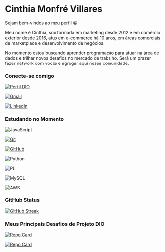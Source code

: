 # Cinthia Monfré Villares

Sejam bem-vindos ao meu perfil 😀

Meu nome é Cinthia, sou formada em marketing desde 2012 e em comércio exterior desde 2016, atuo em e-commerce há 10 anos, em áreas comerciais de marketplace e desenvolvimento de negócios. 

No momento estou buscando aprender programação para atuar na área de dados e trilhar novos desafios no mercado de trabalho. Será um prazer fazer network com vocês e agregar aqui nessa comunidade.

### Conecte-se comigo

[![Perfil DIO](https://img.shields.io/badge/-Meu%20Perfil%20na%20DIO-30A3DC?style=for-the-badge)](https://github.com/CinthiaMonfre)

[![Gmail](https://img.shields.io/badge/Gmail-333333?style=for-the-badge&logo=gmail&logoColor=red)](mailto:cinthia.monfre@gmail.com)

[![LinkedIn](https://img.shields.io/badge/-LinkedIn-000?style=for-the-badge&logo=linkedin&logoColor=30A3DC)](https://www.linkedin.com/in/cinthia-monfr%C3%A9-villares-43082740/)

### Estudando no Momento

![JavaScript](https://img.shields.io/badge/JavaScript-000?style=for-the-badge&logo=javascript&logoColor=30A3DC)

[![Git](https://img.shields.io/badge/Git-000?style=for-the-badge&logo=git&logoColor=E94D5F)](https://git-scm.com/doc)

[![GitHub](https://img.shields.io/badge/GitHub-000?style=for-the-badge&logo=github&logoColor=30A3DC)](https://docs.github.com/)

![Python](https://img.shields.io/badge/Python-14354C?style=for-the-badge&logo=python&logoColor=white)

![PL](https://img.shields.io/badge/PL%2FSQL-FFFFFF?style=for-the-badge&logo=oracle&logoColor=FF0000&labelColor=FFFFFF&color=FF0000)

![MySQL](https://img.shields.io/badge/MySQL-00000F?style=for-the-badge&logo=mysql&logoColor=white)

![AWS](https://img.shields.io/badge/AWS-000.svg?style=for-the-badge&logo=amazon-aws&logoColor=white)


### GitHub Status

[![GitHub Streak](https://streak-stats.demolab.com/?user=CinthiaMonfre&theme=bear&background=000&border=30A3DC&dates=FFF)](https://git.io/streak-stats)


### Meus Principais Desafios de Projeto DIO

[![Repo Card](https://github-readme-stats.vercel.app/api/pin/?username=CinthiaMonfre&repo=Projeto-Classificador-Nivel-de-Heroi&bg_color=000&border_color=30A3DC&show_icons=true&icon_color=30A3DC&title_color=E94D5F&text_color=FFF)](https://github.com/CinthiaMonfre/Projeto-Classificador-Nivel-de-Heroi)

[![Repo Card](https://github-readme-stats.vercel.app/api/pin/?username=CinthiaMonfre&repo=Calculadora-Partidas-Rankeadas&bg_color=000&border_color=30A3DC&show_icons=true&icon_color=30A3DC&title_color=E94D5F&text_color=FFF)](https://github.com/CinthiaMonfre/Calculadora-Partidas-Rankeadas)

